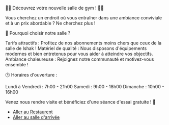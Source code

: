 🏋️‍♂️ Découvrez votre nouvelle salle de gym ! 🏋️‍♀️

Vous cherchez un endroit où vous entraîner dans une ambiance conviviale et à un prix abordable ? Ne cherchez plus !

🌟 Pourquoi choisir notre salle ?

Tarifs attractifs : Profitez de nos abonnements moins chers que ceux de la salle de Ishak !
Matériel de qualité : Nous disposons d'équipements modernes et bien entretenus pour vous aider à atteindre vos objectifs.
Ambiance chaleureuse : Rejoignez notre communauté et motivez-vous ensemble !

🕒 Horaires d'ouverture :

Lundi à Vendredi : 7h00 - 21h00
Samedi : 9h00 - 18h00
Dimanche : 10h00 - 16h00

Venez nous rendre visite et bénéficiez d'une séance d'essai gratuite ! 💪

    
    
- [Aller au Restaurent](nadjib_rahal_RESTURANT.md)
- [Aller au salle d'arrivée](salle_arr.md)








